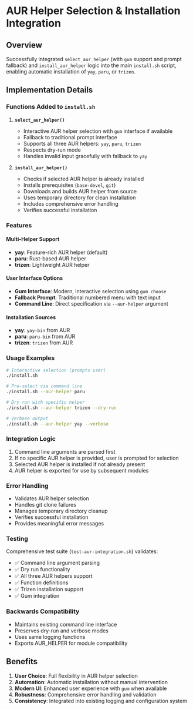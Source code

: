 # AUR Helper Selection & Installation Integration

## Overview
Successfully integrated `select_aur_helper` (with `gum` support and prompt fallback) and `install_aur_helper` logic into the main `install.sh` script, enabling automatic installation of `yay`, `paru`, or `trizen`.

## Implementation Details

### Functions Added to `install.sh`

1. **`select_aur_helper()`**
   - Interactive AUR helper selection with `gum` interface if available
   - Fallback to traditional prompt interface
   - Supports all three AUR helpers: `yay`, `paru`, `trizen`
   - Respects dry-run mode
   - Handles invalid input gracefully with fallback to `yay`

2. **`install_aur_helper()`**
   - Checks if selected AUR helper is already installed
   - Installs prerequisites (`base-devel`, `git`)
   - Downloads and builds AUR helper from source
   - Uses temporary directory for clean installation
   - Includes comprehensive error handling
   - Verifies successful installation

### Features

#### Multi-Helper Support
- **yay**: Feature-rich AUR helper (default)
- **paru**: Rust-based AUR helper  
- **trizen**: Lightweight AUR helper

#### User Interface Options
- **Gum Interface**: Modern, interactive selection using `gum choose`
- **Fallback Prompt**: Traditional numbered menu with text input
- **Command Line**: Direct specification via `--aur-helper` argument

#### Installation Sources
- **yay**: `yay-bin` from AUR
- **paru**: `paru-bin` from AUR  
- **trizen**: `trizen` from AUR

### Usage Examples

```bash
# Interactive selection (prompts user)
./install.sh

# Pre-select via command line
./install.sh --aur-helper paru

# Dry run with specific helper
./install.sh --aur-helper trizen --dry-run

# Verbose output
./install.sh --aur-helper yay --verbose
```

### Integration Logic

1. Command line arguments are parsed first
2. If no specific AUR helper is provided, user is prompted for selection
3. Selected AUR helper is installed if not already present
4. AUR helper is exported for use by subsequent modules

### Error Handling

- Validates AUR helper selection
- Handles git clone failures
- Manages temporary directory cleanup
- Verifies successful installation
- Provides meaningful error messages

### Testing

Comprehensive test suite (`test-aur-integration.sh`) validates:
- ✅ Command line argument parsing
- ✅ Dry run functionality
- ✅ All three AUR helpers support
- ✅ Function definitions
- ✅ Trizen installation support
- ✅ Gum integration

### Backwards Compatibility

- Maintains existing command line interface
- Preserves dry-run and verbose modes
- Uses same logging functions
- Exports AUR_HELPER for module compatibility

## Benefits

1. **User Choice**: Full flexibility in AUR helper selection
2. **Automation**: Automatic installation without manual intervention
3. **Modern UI**: Enhanced user experience with `gum` when available
4. **Robustness**: Comprehensive error handling and validation
5. **Consistency**: Integrated into existing logging and configuration system
